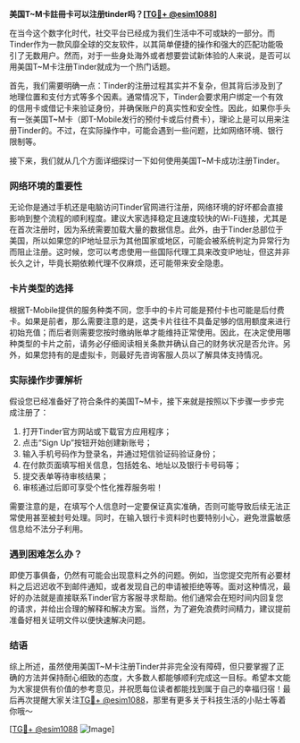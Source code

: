 **美国T~M卡註冊卡可以注册tinder吗？[[TG💪+ @esim1088](https://t.me/s/esim1088)]**

在当今这个数字化时代，社交平台已经成为我们生活中不可或缺的一部分。而Tinder作为一款风靡全球的交友软件，以其简单便捷的操作和强大的匹配功能吸引了无数用户。然而，对于一些身处海外或者想要尝试新体验的人来说，是否可以用美国T~M卡注册Tinder就成为一个热门话题。

首先，我们需要明确一点：Tinder的注册过程其实并不复杂，但其背后涉及到了地理位置和支付方式等多个因素。通常情况下，Tinder会要求用户绑定一个有效的信用卡或借记卡来验证身份，并确保账户的真实性和安全性。因此，如果你手头有一张美国T~M卡（即T-Mobile发行的预付卡或后付费卡），理论上是可以用来注册Tinder的。不过，在实际操作中，可能会遇到一些问题，比如网络环境、银行限制等。

接下来，我们就从几个方面详细探讨一下如何使用美国T~M卡成功注册Tinder。

### 网络环境的重要性

无论你是通过手机还是电脑访问Tinder官网进行注册，网络环境的好坏都会直接影响到整个流程的顺利程度。建议大家选择稳定且速度较快的Wi-Fi连接，尤其是在首次注册时，因为系统需要加载大量的数据信息。此外，由于Tinder总部位于美国，所以如果您的IP地址显示为其他国家或地区，可能会被系统判定为异常行为而阻止注册。这时候，您可以考虑使用一些国际代理工具来改变IP地址，但这并非长久之计，毕竟长期依赖代理不仅麻烦，还可能带来安全隐患。

### 卡片类型的选择

根据T-Mobile提供的服务种类不同，您手中的卡片可能是预付卡也可能是后付费卡。如果是前者，那么需要注意的是，这类卡片往往不具备足够的信用额度来进行初始充值；而后者则需要您按时缴纳账单才能维持正常使用。因此，在决定使用哪种类型的卡片之前，请务必仔细阅读相关条款并确认自己的财务状况是否允许。另外，如果您持有的是虚拟卡，则最好先咨询客服人员以了解具体支持情况。

### 实际操作步骤解析

假设您已经准备好了符合条件的美国T~M卡，接下来就是按照以下步骤一步步完成注册了：

1. 打开Tinder官方网站或下载官方应用程序；
2. 点击“Sign Up”按钮开始创建新账号；
3. 输入手机号码作为登录名，并通过短信验证码验证身份；
4. 在付款页面填写相关信息，包括姓名、地址以及银行卡号码等；
5. 提交表单等待审核结果；
6. 审核通过后即可享受个性化推荐服务啦！

需要注意的是，在填写个人信息时一定要保证真实准确，否则可能导致后续无法正常使用甚至被封号处理。同时，在输入银行卡资料时也要特别小心，避免泄露敏感信息给不法分子利用。

### 遇到困难怎么办？

即使万事俱备，仍然有可能会出现意料之外的问题。例如，当您提交完所有必要材料之后迟迟收不到邮件通知，或者发现自己的申请被拒绝等等。面对这种情况，最好的办法就是直接联系Tinder官方客服寻求帮助。他们通常会在短时间内回复您的请求，并给出合理的解释和解决方案。当然，为了避免浪费时间精力，建议提前准备好相关证明文件以便快速解决问题。

### 结语

综上所述，虽然使用美国T~M卡注册Tinder并非完全没有障碍，但只要掌握了正确的方法并保持耐心细致的态度，大多数人都能够顺利完成这一目标。希望本文能为大家提供有价值的参考意见，并祝愿每位读者都能找到属于自己的幸福归宿！最后再次提醒大家关注[TG💪+ @esim1088](https://t.me/s/esim1088)，那里有更多关于科技生活的小贴士等着你哦～

[[TG💪+ @esim1088](https://t.me/s/esim1088) ![Image](https://i.postimg.cc/4NQfJmqS/Snipaste-2025-05-13-00-14-12.png)]